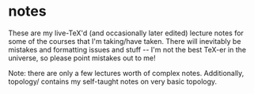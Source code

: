 notes
=====

These are my live-TeX'd (and occasionally later edited) lecture notes for some of the courses that I'm taking/have taken.
There will inevitably be mistakes and formatting issues and stuff -- I'm not the best TeX-er in the universe, so please point mistakes out to me!

Note: there are only a few lectures worth of complex notes. Additionally, topology/ contains my self-taught notes on very basic topology.
